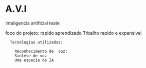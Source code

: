 # A.V.I
  Inteligencia artificial teste


   foco do projeto:
      rapido aprendizado
       Trbalho rapido e expansivel

      Tecnologias utilizadas:

        Reconhecimento de  voz:
        Sintese de voz
        Uma especie de IA